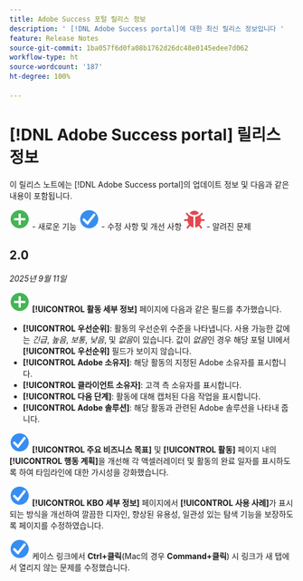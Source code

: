 ```yaml
---
title: Adobe Success 포털 릴리스 정보
description: ' [!DNL Adobe Success portal]에 대한 최신 릴리스 정보입니다 '
feature: Release Notes
source-git-commit: 1ba057f6d0fa08b1762d26dc48e0145edee7d062
workflow-type: ht
source-wordcount: '187'
ht-degree: 100%

---
```



# [!DNL Adobe Success portal] 릴리스 정보

이 릴리스 노트에는 [!DNL Adobe Success portal]의 업데이트 정보 및 다음과 같은 내용이 포함됩니다.

![신규](../adobe-success-portal/assets/new.svg) - 새로운 기능
![수정 사항](../adobe-success-portal/assets/fix.svg) - 수정 사항 및 개선 사항
![버그](../adobe-success-portal/assets/bug.svg) - 알려진 문제

## 2.0

_2025년 9월 11일_

![신규](../adobe-success-portal/assets/new.svg) **[!UICONTROL 활동 세부 정보]** 페이지에 다음과 같은 필드를 추가했습니다.

* **[!UICONTROL 우선순위]**: 활동의 우선순위 수준을 나타냅니다. 사용 가능한 값에는 *긴급*, *높음*, *보통*, *낮음*, 및 *없음*&#x200B;이 있습니다. 값이 *없음*&#x200B;인 경우 해당 포털 UI에서 **[!UICONTROL 우선순위]** 필드가 보이지 않습니다.
* **[!UICONTROL Adobe 소유자]**: 해당 활동의 지정된 Adobe 소유자를 표시합니다.
* **[!UICONTROL 클라이언트 소유자]**: 고객 측 소유자를 표시합니다.
* **[!UICONTROL 다음 단계]**: 활동에 대해 캡처된 다음 작업을 표시합니다.
* **[!UICONTROL Adobe 솔루션]**: 해당 활동과 관련된 Adobe 솔루션을 나타내 줍니다.

![수정 사항](../adobe-success-portal/assets/fix.svg) **[!UICONTROL 주요 비즈니스 목표]** 및 **[!UICONTROL 활동]** 페이지 내의 **[!UICONTROL 행동 계획]**&#x200B;을 개선해 각 액셀러레이터 및 활동의 완료 일자를 표시하도록 하여 타임라인에 대한 가시성을 강화했습니다.

![수정 사항](../adobe-success-portal/assets/fix.svg) **[!UICONTROL KBO 세부 정보]** 페이지에서 **[!UICONTROL 사용 사례]**&#x200B;가 표시되는 방식을 개선하여 깔끔한 디자인, 향상된 유용성, 일관성 있는 탐색 기능을 보장하도록 페이지를 수정하였습니다.

![수정 사항](../adobe-success-portal/assets/fix.svg) 케이스 링크에서 **Ctrl+클릭**(Mac의 경우 **Command+클릭**) 시 링크가 새 탭에서 열리지 않는 문제를 수정했습니다.

